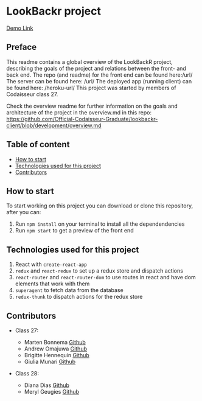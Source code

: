 # LookBackr project 
[Demo Link](./demo/demo.mp4 "Demo Link")
## Preface
This readme contains a global overview of the LookBackR project, describing the goals of the project and relations between the front- and back end. The repo (and readme) for the front end can be found here:/url/
The server can be found here: /url/
The deployed app (running client) can be found here: /heroku-url/
This project was started by members of Codaisseur class 27.

Check the overview readme for further information on the goals and architecture of the project in the overview.md in this repo:
https://github.com/Official-Codaisseur-Graduate/lookbackr-client/blob/development/overview.md

## Table of content
* [How to start](#How-to-start)
* [Technologies used for this project](#Technologies-used-for-this-project)
* [Contributors](#Contributors)

## How to start
To start working on this project you can download or clone this repository, after you can:

1. Run `npm install` on your terminal to install all the dependendencies
2. Run `npm start` to get a preview of the front end

## Technologies used for this project

1. React with `create-react-app`
2. `redux` and `react-redux` to set up a redux store and dispatch actions
3. `react-router` and `react-router-dom` to use routes in react and have dom elements that work with them
4. `superagent` to fetch data from the database 
5. `redux-thunk` to dispatch actions for the redux store

## Contributors 
* Class 27:
    * Marten Bonnema [Github](https://github.com/Fraxcelsior)
    * Andrew Omajuwa [Github](https://github.com/AndrewOmajuwa)
    * Brigitte Hennequin [Github](https://github.com/QuinB6248)
    * Giulia Munari [Github](https://github.com/Astrid88)

* Class 28:
    * Diana Dias [Github](https://github.com/dianadiasds)
    * Meryl Geugies [Github](https://github.com/MerylGeugies)
